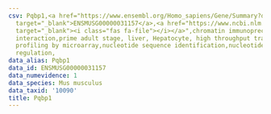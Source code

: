 ```yaml
---
csv: Pqbp1,<a href="https://www.ensembl.org/Homo_sapiens/Gene/Summary?db=core;g=ENSMUSG00000031157"
  target="_blank">ENSMUSG00000031157</a>,<a href="https://www.ncbi.nlm.nih.gov/pubmed/23834426"
  target="_blank"><i class="fas fa-file"></i></a>",chromatin immunoprecipitation assay,direct
  interaction,prime adult stage, liver, Hepatocyte, high throughput transcription
  profiling by microarray,nucleotide sequence identification,nucleotide sequence identification,transcriptional
  regulation,
data_alias: Pqbp1
data_id: ENSMUSG00000031157
data_numevidence: 1
data_species: Mus musculus
data_taxid: '10090'
title: Pqbp1
---
```

